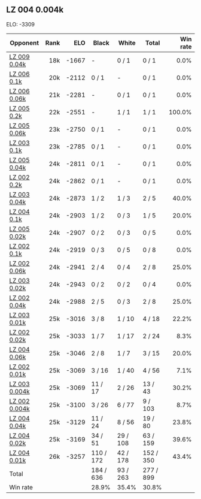 ## LZ 004 0.004k ##

ELO: -3309

Opponent | Rank | ELO | Black | White | Total | Win rate
---------|-----:|----:|-------|-------|-------|-------:
[LZ 009 0.04k](LZ%20009%200.04k.md) | 18k | -1667 | - | 0 / 1 | 0 / 1 | 0.0%
[LZ 006 0.1k](LZ%20006%200.1k.md) | 20k | -2112 | 0 / 1 | - | 0 / 1 | 0.0%
[LZ 006 0.06k](LZ%20006%200.06k.md) | 21k | -2281 | - | 0 / 1 | 0 / 1 | 0.0%
[LZ 005 0.2k](LZ%20005%200.2k.md) | 22k | -2551 | - | 1 / 1 | 1 / 1 | 100.0%
[LZ 005 0.06k](LZ%20005%200.06k.md) | 23k | -2750 | 0 / 1 | - | 0 / 1 | 0.0%
[LZ 003 0.1k](LZ%20003%200.1k.md) | 23k | -2785 | 0 / 1 | - | 0 / 1 | 0.0%
[LZ 005 0.04k](LZ%20005%200.04k.md) | 24k | -2811 | 0 / 1 | - | 0 / 1 | 0.0%
[LZ 002 0.2k](LZ%20002%200.2k.md) | 24k | -2862 | 0 / 1 | - | 0 / 1 | 0.0%
[LZ 003 0.04k](LZ%20003%200.04k.md) | 24k | -2873 | 1 / 2 | 1 / 3 | 2 / 5 | 40.0%
[LZ 004 0.1k](LZ%20004%200.1k.md) | 24k | -2903 | 1 / 2 | 0 / 3 | 1 / 5 | 20.0%
[LZ 005 0.02k](LZ%20005%200.02k.md) | 24k | -2907 | 0 / 2 | 0 / 3 | 0 / 5 | 0.0%
[LZ 002 0.1k](LZ%20002%200.1k.md) | 24k | -2919 | 0 / 3 | 0 / 5 | 0 / 8 | 0.0%
[LZ 002 0.06k](LZ%20002%200.06k.md) | 24k | -2941 | 2 / 4 | 0 / 4 | 2 / 8 | 25.0%
[LZ 003 0.02k](LZ%20003%200.02k.md) | 24k | -2943 | 0 / 2 | 0 / 2 | 0 / 4 | 0.0%
[LZ 002 0.04k](LZ%20002%200.04k.md) | 24k | -2988 | 2 / 5 | 0 / 3 | 2 / 8 | 25.0%
[LZ 003 0.01k](LZ%20003%200.01k.md) | 25k | -3016 | 3 / 8 | 1 / 10 | 4 / 18 | 22.2%
[LZ 002 0.02k](LZ%20002%200.02k.md) | 25k | -3033 | 1 / 7 | 1 / 17 | 2 / 24 | 8.3%
[LZ 004 0.06k](LZ%20004%200.06k.md) | 25k | -3046 | 2 / 8 | 1 / 7 | 3 / 15 | 20.0%
[LZ 002 0.01k](LZ%20002%200.01k.md) | 25k | -3069 | 3 / 16 | 1 / 40 | 4 / 56 | 7.1%
[LZ 003 0.004k](LZ%20003%200.004k.md) | 25k | -3069 | 11 / 17 | 2 / 26 | 13 / 43 | 30.2%
[LZ 002 0.004k](LZ%20002%200.004k.md) | 25k | -3100 | 3 / 26 | 6 / 77 | 9 / 103 | 8.7%
[LZ 004 0.04k](LZ%20004%200.04k.md) | 25k | -3129 | 11 / 24 | 8 / 56 | 19 / 80 | 23.8%
[LZ 004 0.02k](LZ%20004%200.02k.md) | 25k | -3169 | 34 / 51 | 29 / 108 | 63 / 159 | 39.6%
[LZ 004 0.01k](LZ%20004%200.01k.md) | 26k | -3257 | 110 / 172 | 42 / 178 | 152 / 350 | 43.4%
Total | | | 184 / 636 | 93 / 263 | 277 / 899 | 
Win rate| | | 28.9% | 35.4% | 30.8% | 
